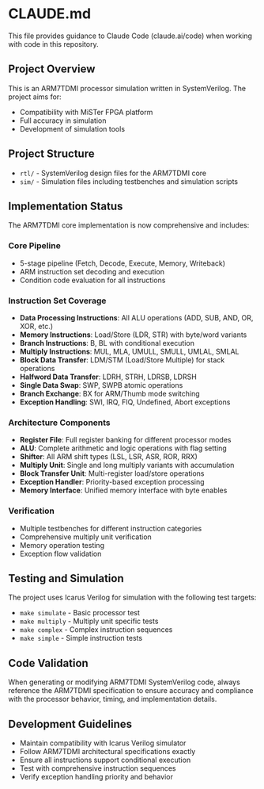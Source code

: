 # CLAUDE.md

This file provides guidance to Claude Code (claude.ai/code) when working with code in this repository.

## Project Overview

This is an ARM7TDMI processor simulation written in SystemVerilog. The project aims for:
- Compatibility with MiSTer FPGA platform
- Full accuracy in simulation
- Development of simulation tools

## Project Structure

- `rtl/` - SystemVerilog design files for the ARM7TDMI core
- `sim/` - Simulation files including testbenches and simulation scripts

## Implementation Status

The ARM7TDMI core implementation is now comprehensive and includes:

### Core Pipeline
- 5-stage pipeline (Fetch, Decode, Execute, Memory, Writeback)
- ARM instruction set decoding and execution
- Condition code evaluation for all instructions

### Instruction Set Coverage
- **Data Processing Instructions**: All ALU operations (ADD, SUB, AND, OR, XOR, etc.)
- **Memory Instructions**: Load/Store (LDR, STR) with byte/word variants
- **Branch Instructions**: B, BL with conditional execution
- **Multiply Instructions**: MUL, MLA, UMULL, SMULL, UMLAL, SMLAL
- **Block Data Transfer**: LDM/STM (Load/Store Multiple) for stack operations
- **Halfword Data Transfer**: LDRH, STRH, LDRSB, LDRSH
- **Single Data Swap**: SWP, SWPB atomic operations
- **Branch Exchange**: BX for ARM/Thumb mode switching
- **Exception Handling**: SWI, IRQ, FIQ, Undefined, Abort exceptions

### Architecture Components
- **Register File**: Full register banking for different processor modes
- **ALU**: Complete arithmetic and logic operations with flag setting
- **Shifter**: All ARM shift types (LSL, LSR, ASR, ROR, RRX)
- **Multiply Unit**: Single and long multiply variants with accumulation
- **Block Transfer Unit**: Multi-register load/store operations
- **Exception Handler**: Priority-based exception processing
- **Memory Interface**: Unified memory interface with byte enables

### Verification
- Multiple testbenches for different instruction categories
- Comprehensive multiply unit verification
- Memory operation testing
- Exception flow validation

## Testing and Simulation

The project uses Icarus Verilog for simulation with the following test targets:
- `make simulate` - Basic processor test
- `make multiply` - Multiply unit specific tests
- `make complex` - Complex instruction sequences
- `make simple` - Simple instruction tests

## Code Validation

When generating or modifying ARM7TDMI SystemVerilog code, always reference the ARM7TDMI specification to ensure accuracy and compliance with the processor behavior, timing, and implementation details.

## Development Guidelines

- Maintain compatibility with Icarus Verilog simulator
- Follow ARM7TDMI architectural specifications exactly
- Ensure all instructions support conditional execution
- Test with comprehensive instruction sequences
- Verify exception handling priority and behavior